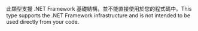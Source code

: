 <span data-ttu-id="756b9-101">此類型支援 .NET Framework 基礎結構，並不能直接使用於您的程式碼中。</span><span class="sxs-lookup"><span data-stu-id="756b9-101">This type supports the .NET Framework infrastructure and is not intended to be used directly from your code.</span></span>